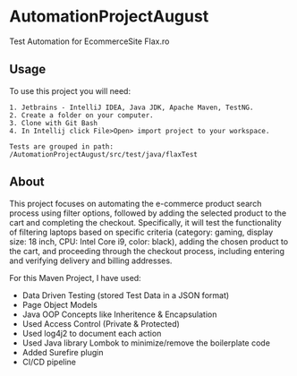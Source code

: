 # AutomationProjectAugust
Test Automation for EcommerceSite Flax.ro
## Usage
To use this project you will need:
```
1. Jetbrains - IntelliJ IDEA, Java JDK, Apache Maven, TestNG.
2. Create a folder on your computer.
3. Clone with Git Bash
4. In Intellij click File>Open> import project to your workspace.

Tests are grouped in path: /AutomationProjectAugust/src/test/java/flaxTest
```
## About
This project focuses on automating the e-commerce product search process using filter options, followed by adding the selected product to the cart and completing the checkout. Specifically, it will test the functionality of filtering laptops based on specific criteria (category: gaming, display size: 18 inch, CPU: Intel Core i9, color: black), adding the chosen product to the cart, and proceeding through the checkout process, including entering and verifying delivery and billing addresses.

For this Maven Project, I have used:
- Data Driven Testing (stored Test Data in a JSON format)
- Page Object Models
- Java OOP Concepts like Inheritence & Encapsulation
- Used Access Control (Private & Protected)
- Used log4j2 to document each action
- Used Java library Lombok to minimize/remove the boilerplate code
- Added Surefire plugin
- CI/CD pipeline
